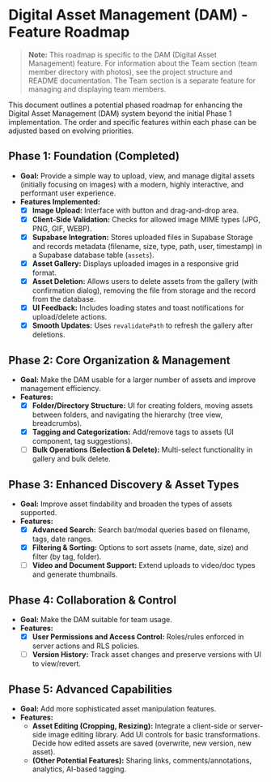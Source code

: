 # Digital Asset Management (DAM) - Feature Roadmap

> **Note:** This roadmap is specific to the DAM (Digital Asset Management) feature. For information about the Team section (team member directory with photos), see the project structure and README documentation. The Team section is a separate feature for managing and displaying team members.

This document outlines a potential phased roadmap for enhancing the Digital Asset Management (DAM) system beyond the initial Phase 1 implementation. The order and specific features within each phase can be adjusted based on evolving priorities.

## Phase 1: Foundation (Completed)

*   **Goal:** Provide a simple way to upload, view, and manage digital assets (initially focusing on images) with a modern, highly interactive, and performant user experience.
*   **Features Implemented:**
    - [x] **Image Upload:** Interface with button and drag-and-drop area.
    - [x] **Client-Side Validation:** Checks for allowed image MIME types (JPG, PNG, GIF, WEBP).
    - [x] **Supabase Integration:** Stores uploaded files in Supabase Storage and records metadata (filename, size, type, path, user, timestamp) in a Supabase database table (`assets`).
    - [x] **Asset Gallery:** Displays uploaded images in a responsive grid format.
    - [x] **Asset Deletion:** Allows users to delete assets from the gallery (with confirmation dialog), removing the file from storage and the record from the database.
    - [x] **UI Feedback:** Includes loading states and toast notifications for upload/delete actions.
    - [x] **Smooth Updates:** Uses `revalidatePath` to refresh the gallery after deletions.

## Phase 2: Core Organization & Management

*   **Goal:** Make the DAM usable for a larger number of assets and improve management efficiency.
*   **Features:**
    - [x] **Folder/Directory Structure:** UI for creating folders, moving assets between folders, and navigating the hierarchy (tree view, breadcrumbs).
    - [x] **Tagging and Categorization:** Add/remove tags to assets (UI component, tag suggestions).
    - [ ] **Bulk Operations (Selection & Delete):** Multi-select functionality in gallery and bulk delete.

## Phase 3: Enhanced Discovery & Asset Types

*   **Goal:** Improve asset findability and broaden the types of assets supported.
*   **Features:**
    - [x] **Advanced Search:** Search bar/modal queries based on filename, tags, date ranges.
    - [x] **Filtering & Sorting:** Options to sort assets (name, date, size) and filter (by tag, folder).
    - [ ] **Video and Document Support:** Extend uploads to video/doc types and generate thumbnails.

## Phase 4: Collaboration & Control

*   **Goal:** Make the DAM suitable for team usage.
*   **Features:**
    - [x] **User Permissions and Access Control:** Roles/rules enforced in server actions and RLS policies.
    - [ ] **Version History:** Track asset changes and preserve versions with UI to view/revert.

## Phase 5: Advanced Capabilities

*   **Goal:** Add more sophisticated asset manipulation features.
*   **Features:**
    *   **Asset Editing (Cropping, Resizing):** Integrate a client-side or server-side image editing library. Add UI controls for basic transformations. Decide how edited assets are saved (overwrite, new version, new asset).
    *   **(Other Potential Features):** Sharing links, comments/annotations, analytics, AI-based tagging. 